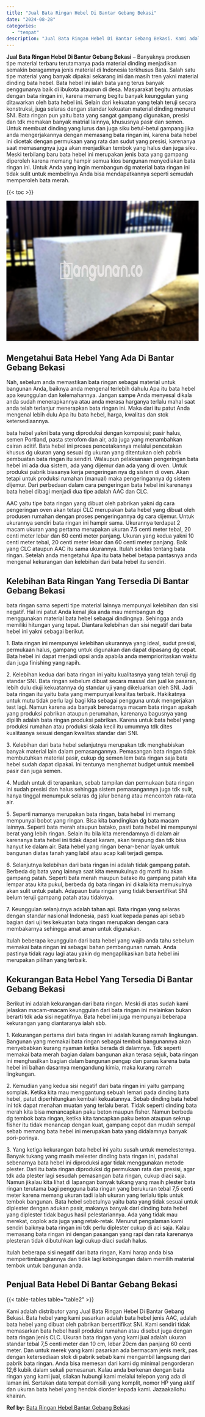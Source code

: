 ```yaml
---
title: "Jual Bata Ringan Hebel Di Bantar Gebang Bekasi"
date: "2024-08-28"
categories: 
  - "tempat"
description: "Jual Bata Ringan Hebel Di Bantar Gebang Bekasi. Kami adalah distributor yang Jual Bata Ringan Hebel Di Bantar Gebang Bekasi. Bata hebel yang kami pasarkan ad..."
---
```


**Jual Bata Ringan Hebel Di Bantar Gebang Bekasi** – Banyaknya produsen tipe material terbaru terutamanya pada material dinding menjadikan semakin beragamnya jenis material di Indonesia terkhusus Bata. Salah satu tipe material yang banyak dipakai sekarang ini dan masih tren yakni material dinding bata hebel. Bata hebel ini ialah bata yang terus banyak penggunanya baik di ibukota ataupun di desa. Masyarakat begitu antusias dengan bata ringan ini, karena memang begitu banyak keunggulan yang ditawarkan oleh bata hebel ini. Selain dari kekuatan yang telah teruji secara konstruksi, juga selaras dengan standar kekuatan material dinding menurut SNI. Bata ringan pun yaitu bata yang sangat gampang digunakan, presisi dan tdk memakan banyak matrial lainnya, khususnya pasir dan semen. Untuk membuat dinding yang lurus dan juga siku betul-betul gampang jika anda mengerjakannya dengan memasang bata ringan ini, karena bata hebel ini dicetak dengan permukaan yang rata dan sudut yang presisi, karenanya saat memasangnya juga akan menjadikan tembok yang halus dan juga siku. Meski terbilang baru bata hebel ini merupakan jenis bata yang gampang diperoleh karena memang hampir semua kios bangunan menyediakan bata ringan ini. Untuk Anda yang ingin membangun dg material bata ringan ini tidak sulit untuk membelinya Anda bisa mendapatkannya seperti semudah memperoleh bata merah.

{{< toc >}}

![Jual Bata Ringan Hebel Di Bantar Gebang Bekasi](/images/jual-hebel-murah-09.png)

## Mengetahui Bata Hebel Yang Ada Di Bantar Gebang Bekasi

Nah, sebelum anda memastikan bata ringan sebagai material untuk bangunan Anda, baiknya anda mengenal terlebih dahulu Apa itu bata hebel apa keunggulan dan kelemahannya. Jangan sampe Anda menyesal dikala anda sudah menerapkannya atau anda merasa harganya terlalu mahal saat anda telah terlanjur menerapkan bata ringan ini. Maka dari itu patut Anda mengenal lebih dulu Apa itu bata hebel, harga, kwalitas dan stok ketersediaannya.

bata hebel yakni bata yang diproduksi dengan komposisi; pasir halus, semen Portland, pasta sterofom dan air, ada juga yang menambahkan cairan aditif. Bata hebel ini proses pencetakannya melalui pencetakan khusus dg ukuran yang sesuai dg ukuran yang ditentukan oleh pabrik pembuatan bata ringan itu sendiri. Walaupun pelaksanaan pengeringan bata hebel ini ada dua sistem, ada yang dijemur dan ada yang di oven. Untuk produksi pabrik biasanya kerja pengeringan nya dg sistem di oven. Akan tetapi untuk produksi rumahan (manual) maka pengeringannya dg sistem dijemur. Dari perbedaan dalam cara pengeringan bata hebel ini karenanya bata hebel dibagi menjadi dua tipe adalah AAC dan CLC.

AAC yaitu tipe bata ringan yang dibuat oleh pabrikan yakni dg cara pengeringan oven akan tetapi CLC merupakan bata hebel yang dibuat oleh produsen rumahan dengan proses pengeringannya dg cara dijemur. Untuk ukurannya sendiri bata ringan ini hampir sama. Ukurannya terdapat 2 macam ukuran yang pertama merupakan ukuran 7.5 centi meter tebal, 20 centi meter lebar dan 60 centi meter panjang. Ukuran yang kedua yakni 10 centi meter tebal, 20 centi meter lebar dan 60 centi meter panjang. Baik yang CLC ataupun AAC itu sama ukurannya. Itulah sekilas tentang bata ringan. Setelah anda mengetahui Apa itu bata hebel betapa pantasnya anda mengenal kekurangan dan kelebihan dari bata hebel itu sendiri.

## Kelebihan Bata Ringan Yang Tersedia Di Bantar Gebang Bekasi

bata ringan sama seperti tipe material lainnya mempunyai kelebihan dan sisi negatif. Hal ini patut Anda kenal jika anda mau membangun dg menggunakan material bata hebel sebagai dindingnya. Sehingga anda memiliki hitungan yang tepat. Diantara kelebihan dan sisi negatif dari bata hebel ini yakni sebagai berikut.

1\. Bata ringan ini mempunyai kelebihan ukurannya yang ideal, sudut presisi, permukaan halus, gampang untuk digunakan dan dapat dipasang dg cepat. Bata hebel ini dapat menjadi opsi anda apabila anda memprioritaskan waktu dan juga finishing yang rapih.

2\. Kelebihan kedua dari bata ringan ini yaitu kualitasnya yang telah teruji dg standar SNI. Bata ringan sebelum dibuat secara massal dan jual ke pasaran, lebih dulu diuji kekuatannya dg standar uji yang dikeluarkan oleh SNI. Jadi bata ringan itu yaitu bata yang mempunyai kwalitas terbaik. Hakikatnya untuk mutu tidak perlu lagi bagi kita sebagai pengguna untuk mengerjakan test lagi. Namun karena ada banyak beredarnya macam bata ringan apakah yang produksi pabrikan ataupun perumahan, karenanya bagusnya yang dipilih adalah bata ringan produksi pabrikan. Karena untuk bata hebel yang produksi rumahan atau produksi skala kecil itu umumnya tdk dites kualitasnya sesuai dengan kwalitas standar dari SNI.

3\. Kelebihan dari bata hebel selanjutnya merupakan tdk menghabiskan banyak material lain dalam pemasangannya. Pemasangan bata ringan tidak membutuhkan material pasir, cukup dg semen lem bata ringan saja bata hebel sudah dapat dipakai. Ini tentunya menghemat budget untuk membeli pasir dan juga semen.

4\. Mudah untuk di terapankan, sebab tampilan dan permukaan bata ringan ini sudah presisi dan halus sehingga sistem pemasangannya juga tdk sulit, hanya tinggal menumpuk selaras dg jalur benang atau mencontoh rata-rata air.

5\. Seperti namanya merupakan bata ringan, bata hebel ini memang mempunyai bobot yang ringan. Bisa kita bandingkan dg bata macam lainnya. Seperti bata merah ataupun batako, pasti bata hebel ini mempunyai berat yang lebih ringan. Selain itu bila kita merendamnya di dalam air karenanya bata hebel ini tidak dapat karam, akan terapung dan tdk bisa hanyut ke dalam air. Bata hebel yang ringan benar-benar layak untuk bangunan diatas tanah yang labil atau acap kali terjadi gempa.

6\. Selanjutnya kelebihan dari bata ringan ini adalah tidak gampang patah. Berbeda dg bata yang lainnya saat kita memukulnya dg martil itu akan gampang patah. Seperti bata merah maupun batako itu gampang patah kita lempar atau kita pukul, berbeda dg bata ringan ini dikala kita memukulnya akan sulit untuk patah. Adapaun bata ringan yang tidak bersertifikat SNI belum teruji gampang patah atau tidaknya.

7\. Keunggulan selanjutnya adalah tahan api. Bata ringan yang selaras dengan standar nasional Indonesia, pasti kuat kepada panas api sebab bagian dari uji tes kekuatan bata ringan merupakan dengan cara membakarnya sehingga amat aman untuk digunakan.

Itulah beberapa keunggulan dari bata hebel yang wajib anda tahu sebelum memakai bata ringan ini sebagai bahan pembangunan rumah. Anda pastinya tidak ragu lagi atau yakin dg mengaplikasikan bata hebel ini merupakan pilihan yang terbaik.

## Kekurangan Bata Hebel Yang Tersedia Di Bantar Gebang Bekasi

Berikut ini adalah kekurangan dari bata ringan. Meski di atas sudah kami jelaskan macam-macam keunggulan dari bata ringan ini melainkan bukan berarti tdk ada sisi negatifnya. Bata hebel ini juga mempunyai beberapa kekurangan yang diantaranya ialah sbb.

1\. Kekurangan pertama dari bata ringan ini adalah kurang ramah lingkungan. Bangunan yang memakai bata ringan sebagai tembok bangunannya akan menyebabkan kurang nyaman ketika berada di dalamnya. Tdk seperti memakai bata merah bagian dalam bangunan akan terasa sejuk, bata ringan ini menghasilkan bagian dalam bangunan pengap dan panas karena bata hebel ini bahan dasarnya mengandung kimia, maka kurang ramah lingkungan.

2\. Kemudian yang kedua sisi negatif dari bata ringan ini yaitu gampang somplak. Ketika kita mau menggantung sebuah lemari pada dinding bata hebel, patut diperhitungkan kembali kekuatannya. Sebab dinding bata hebel ini tdk dapat menahan muatan yang terlalu berat. Tidak seperti dinding bata merah kita bisa menancapkan paku beton maupun fisher. Namun berbeda dg tembok bata ringan, ketika kita tancapkan paku beton ataupun sekrup fisher itu tidak menancap dengan kuat, gampang copot dan mudah sempal sebab memang bata hebel ini merupakan bata yang didalamnya banyak pori-porinya.

3\. Yang ketiga kekurangan bata hebel ini yaitu susah untuk memelesternya. Banyak tukang yang masih melester dinding bata ringan ini, padahal sebenarnya bata hebel ini diproduksi agar tidak menggunakan metode plester. Dari itu bata ringan diproduksi dg permukaan rata dan presisi, agar tdk ada plester lagi sesudah pemasangan bata ringan, cukup diaci saja. Namun jikalau kita lihat di lapangan banyak tukang yang masih plester bata ringan terutama bagi pengguna bata ringan yang berukuran tebal 7,5 centi meter karena memang ukuran tadi ialah ukuran yang terlalu tipis untuk tembok bangunan. Bata hebel sebetulnya yaitu bata yang tidak sesuai untuk diplester dengan adukan pasir, makanya banyak dari dinding bata hebel yang diplester tidak bagus hasil pelestariannya. Ada yang tidak mau merekat, coplok ada juga yang retak-retak. Menurut pengalaman kami sendiri baiknya bata ringan ini tdk perlu diplester cukup di aci saja. Kalau memasang bata ringan ini dengan pasangan yang rapi dan rata karenanya plesteran tidak dibutuhkan lagi cukup diaci sudah halus.

Itulah beberapa sisi negatif dari bata ringan, Kami harap anda bisa mempertimbangkannya dan tidak lagi kebingungan dalam memilih material tembok untuk bangunan anda.

## Penjual Bata Hebel Di Bantar Gebang Bekasi

{{< table-tables table="table2" >}}

Kami adalah distributor yang Jual Bata Ringan Hebel Di Bantar Gebang Bekasi. Bata hebel yang kami pasarkan adalah bata hebel jenis AAC, adalah bata hebel yang dibuat oleh pabrikan bersertifikat SNI. Kami sendiri tidak memasarkan bata hebel hasil produksi rumahan atau disebut juga dengan bata ringan jenis CLC. Ukuran bata ringan yang kami jual adalah ukuran standar tebal 7,5 centi meter dan 10 cm, lebar 20cm dan panjang 60 centi meter. Dan untuk merek yang kami pasarkan ada bermacam jenis merk, pas dengan ketersediaan stok di pabrik sebab kami mengambil langsung dari pabrik bata ringan. Anda bisa memesan dari kami dg minimal pengorderan 12,6 kubik dalam sekali pemesanan. Kalau anda berkenan dengan bata ringan yang kami jual, silakan hubungi kami melalui telepon yang ada di laman ini. Sertakan data tempat domisili yang komplit, nomor HP yang aktif dan ukuran bata hebel yang hendak diorder kepada kami. Jazaakallohu khairan.

**Ref by:** [Bata Ringan Hebel Bantar Gebang Bekasi](https://id.wikipedia.org/wiki/Bata)
